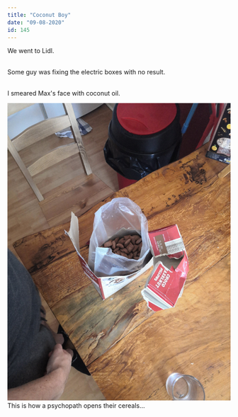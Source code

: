 ```yaml
---
title: "Coconut Boy"
date: "09-08-2020"
id: 145
---
```

We went to Lidl.<br><br>

Some guy was fixing the electric boxes with no result.<br><br>

I smeared Max's face with coconut oil.

![Ripped Cereal Package](../images/August/12.jpg)
This is how a psychopath opens their cereals...